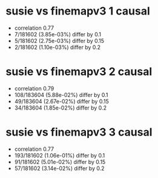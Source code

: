 # susie vs finemapv3  1 causal

- correlation 0.77
- 7/181602 (3.85e-03%) differ by 0.1
- 5/181602 (2.75e-03%) differ by 0.15
- 2/181602 (1.10e-03%) differ by 0.2


# susie vs finemapv3  2 causal

- correlation 0.79
- 108/183604 (5.88e-02%) differ by 0.1
- 49/183604 (2.67e-02%) differ by 0.15
- 34/183604 (1.85e-02%) differ by 0.2


# susie vs finemapv3  3 causal

- correlation 0.77
- 193/181602 (1.06e-01%) differ by 0.1
- 91/181602 (5.01e-02%) differ by 0.15
- 57/181602 (3.14e-02%) differ by 0.2



